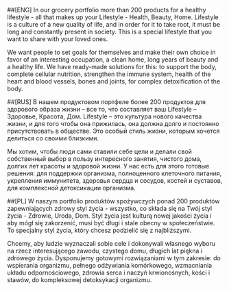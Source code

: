 ##[ENG]
In our grocery portfolio more than 200 products for a healthy lifestyle - all that makes up your Lifestyle - Health, Beauty, Home. Lifestyle is a culture of a new quality of life, and in order for it to take root, it must be long and constantly present in society. This is a special lifestyle that you want to share with your loved ones.

We want people to set goals for themselves and make their own choice in favor of an interesting occupation, a clean home, long years of beauty and a healthy life. We have ready-made solutions for this: to support the body, complete cellular nutrition, strengthen the immune system, health of the heart and blood vessels, bones and joints, for complex detoxification of the body.

##[RUS]
В нашем продуктовом портфеле более 200 продуктов для здорового образа жизни – все то, что составляет ваш Lifestyle – Здоровье, Красота, Дом. Lifestyle – это культура нового качества жизни, и для того чтобы она прижилась, она должна долго и постоянно присутствовать в обществе. Это особый стиль жизни, которым хочется делиться со своими близкими.

Мы хотим, чтобы люди сами ставили себе цели и делали свой собственный выбор в пользу интересного занятия, чистого дома, долгих лет красоты и здоровой жизни. У нас есть для этого готовые решения: для поддержки организма, полноценного клеточного питания, укрепления иммунитета, здоровья сердца и сосудов, костей и суставов, для комплексной детоксикации организма.

##[PL]
W naszym portfolio produktów spożywczych ponad 200 produktów zapewniających zdrowy styl życia - wszystko, co składa się na Twój styl życia - Zdrowie, Uroda, Dom. Styl życia jest kulturą nowej jakości życia i aby mógł się zakorzenić, musi być długi i stale obecny w społeczeństwie. To specjalny styl życia, który chcesz podzielić się z najbliższymi.

Chcemy, aby ludzie wyznaczali sobie cele i dokonywali własnego wyboru na rzecz interesującego zawodu, czystego domu, długich lat piękna i zdrowego życia. Dysponujemy gotowymi rozwiązaniami w tym zakresie: do wspierania organizmu, pełnego odżywiania komórkowego, wzmacniania układu odpornościowego, zdrowia serca i naczyń krwionośnych, kości i stawów, do kompleksowej detoksykacji organizmu.
